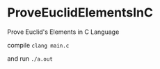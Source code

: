 # ProveEuclidElementsInC
Prove Euclid's Elements in C Language

compile 
`clang main.c`

and run
`./a.out`
